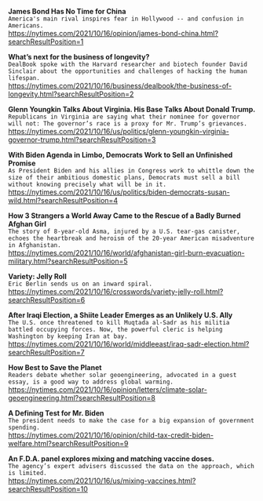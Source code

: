 **James Bond Has No Time for China**\
`America's main rival inspires fear in Hollywood -- and confusion in Americans.`\
https://nytimes.com/2021/10/16/opinion/james-bond-china.html?searchResultPosition=1

**What’s next for the business of longevity?**\
`DealBook spoke with the Harvard researcher and biotech founder David Sinclair about the opportunities and challenges of hacking the human lifespan.`\
https://nytimes.com/2021/10/16/business/dealbook/the-business-of-longevity.html?searchResultPosition=2

**Glenn Youngkin Talks About Virginia. His Base Talks About Donald Trump.**\
`Republicans in Virginia are saying what their nominee for governor will not: The governor’s race is a proxy for Mr. Trump’s grievances.`\
https://nytimes.com/2021/10/16/us/politics/glenn-youngkin-virginia-governor-trump.html?searchResultPosition=3

**With Biden Agenda in Limbo, Democrats Work to Sell an Unfinished Promise**\
`As President Biden and his allies in Congress work to whittle down the size of their ambitious domestic plans, Democrats must sell a bill without knowing precisely what will be in it.`\
https://nytimes.com/2021/10/16/us/politics/biden-democrats-susan-wild.html?searchResultPosition=4

**How 3 Strangers a World Away Came to the Rescue of a Badly Burned Afghan Girl**\
`The story of 8-year-old Asma, injured by a U.S. tear-gas canister, echoes the heartbreak and heroism of the 20-year American misadventure in Afghanistan.`\
https://nytimes.com/2021/10/16/world/afghanistan-girl-burn-evacuation-military.html?searchResultPosition=5

**Variety: Jelly Roll**\
`Eric Berlin sends us on an inward spiral.`\
https://nytimes.com/2021/10/16/crosswords/variety-jelly-roll.html?searchResultPosition=6

**After Iraqi Election, a Shiite Leader Emerges as an Unlikely U.S. Ally**\
`The U.S. once threatened to kill Muqtada al-Sadr as his militia battled occupying forces. Now, the powerful cleric is helping Washington by keeping Iran at bay.`\
https://nytimes.com/2021/10/16/world/middleeast/iraq-sadr-election.html?searchResultPosition=7

**How Best to Save the Planet**\
`Readers debate whether solar geoengineering, advocated in a guest essay, is a good way to address global warming.`\
https://nytimes.com/2021/10/16/opinion/letters/climate-solar-geoengineering.html?searchResultPosition=8

**A Defining Test for Mr. Biden**\
`The president needs to make the case for a big expansion of government spending.`\
https://nytimes.com/2021/10/16/opinion/child-tax-credit-biden-welfare.html?searchResultPosition=9

**An F.D.A. panel explores mixing and matching vaccine doses.**\
`The agency’s expert advisers discussed the data on the approach, which is limited.`\
https://nytimes.com/2021/10/16/us/mixing-vaccines.html?searchResultPosition=10

